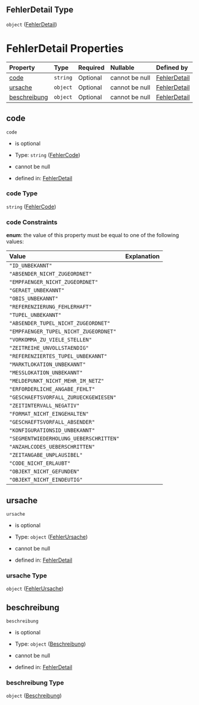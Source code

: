 ## FehlerDetail Type

`object` ([FehlerDetail](fehlerdetail.md))

# FehlerDetail Properties

| Property                      | Type     | Required | Nullable       | Defined by                                                                                                                                                          |
| :---------------------------- | :------- | :------- | :------------- | :------------------------------------------------------------------------------------------------------------------------------------------------------------------ |
| [code](#code)                 | `string` | Optional | cannot be null | [FehlerDetail](fehlercode.md "https://raw.githubusercontent.com/conuti-gmbh/bo4e-schema/master/schemas/v1/enum/FehlerCode.schema.json#/properties/code")            |
| [ursache](#ursache)           | `object` | Optional | cannot be null | [FehlerDetail](fehlerursache.md "https://raw.githubusercontent.com/conuti-gmbh/bo4e-schema/master/schemas/v1/com/FehlerUrsache.schema.json#/properties/ursache")    |
| [beschreibung](#beschreibung) | `object` | Optional | cannot be null | [FehlerDetail](beschreibung.md "https://raw.githubusercontent.com/conuti-gmbh/bo4e-schema/master/schemas/v1/com/Beschreibung.schema.json#/properties/beschreibung") |

## code



`code`

*   is optional

*   Type: `string` ([FehlerCode](fehlercode.md))

*   cannot be null

*   defined in: [FehlerDetail](fehlercode.md "https://raw.githubusercontent.com/conuti-gmbh/bo4e-schema/master/schemas/v1/enum/FehlerCode.schema.json#/properties/code")

### code Type

`string` ([FehlerCode](fehlercode.md))

### code Constraints

**enum**: the value of this property must be equal to one of the following values:

| Value                                  | Explanation |
| :------------------------------------- | :---------- |
| `"ID_UNBEKANNT"`                       |             |
| `"ABSENDER_NICHT_ZUGEORDNET"`          |             |
| `"EMPFAENGER_NICHT_ZUGEORDNET"`        |             |
| `"GERAET_UNBEKANNT"`                   |             |
| `"OBIS_UNBEKANNT"`                     |             |
| `"REFERENZIERUNG_FEHLERHAFT"`          |             |
| `"TUPEL_UNBEKANNT"`                    |             |
| `"ABSENDER_TUPEL_NICHT_ZUGEORDNET"`    |             |
| `"EMPFAENGER_TUPEL_NICHT_ZUGEORDNET"`  |             |
| `"VORKOMMA_ZU_VIELE_STELLEN"`          |             |
| `"ZEITREIHE_UNVOLLSTAENDIG"`           |             |
| `"REFERENZIERTES_TUPEL_UNBEKANNT"`     |             |
| `"MARKTLOKATION_UNBEKANNT"`            |             |
| `"MESSLOKATION_UNBEKANNT"`             |             |
| `"MELDEPUNKT_NICHT_MEHR_IM_NETZ"`      |             |
| `"ERFORDERLICHE_ANGABE_FEHLT"`         |             |
| `"GESCHAEFTSVORFALL_ZURUECKGEWIESEN"`  |             |
| `"ZEITINTERVALL_NEGATIV"`              |             |
| `"FORMAT_NICHT_EINGEHALTEN"`           |             |
| `"GESCHAEFTSVORFALL_ABSENDER"`         |             |
| `"KONFIGURATIONSID_UNBEKANNT"`         |             |
| `"SEGMENTWIEDERHOLUNG_UEBERSCHRITTEN"` |             |
| `"ANZAHLCODES_UEBERSCHRITTEN"`         |             |
| `"ZEITANGABE_UNPLAUSIBEL"`             |             |
| `"CODE_NICHT_ERLAUBT"`                 |             |
| `"OBJEKT_NICHT_GEFUNDEN"`              |             |
| `"OBJEKT_NICHT_EINDEUTIG"`             |             |

## ursache



`ursache`

*   is optional

*   Type: `object` ([FehlerUrsache](fehlerursache.md))

*   cannot be null

*   defined in: [FehlerDetail](fehlerursache.md "https://raw.githubusercontent.com/conuti-gmbh/bo4e-schema/master/schemas/v1/com/FehlerUrsache.schema.json#/properties/ursache")

### ursache Type

`object` ([FehlerUrsache](fehlerursache.md))

## beschreibung



`beschreibung`

*   is optional

*   Type: `object` ([Beschreibung](beschreibung.md))

*   cannot be null

*   defined in: [FehlerDetail](beschreibung.md "https://raw.githubusercontent.com/conuti-gmbh/bo4e-schema/master/schemas/v1/com/Beschreibung.schema.json#/properties/beschreibung")

### beschreibung Type

`object` ([Beschreibung](beschreibung.md))
